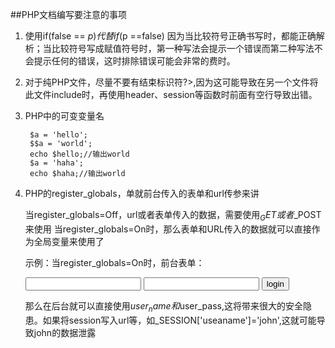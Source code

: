 ##PHP文档编写要注意的事项

1. 使用if(false == $p) 代替if($p ==false)
		因为当比较符号正确书写时，都能正确解析；当比较符号写成赋值符号时，第一种写法会提示一个错误而第二种写法不会提示任何的错误，这时排除错误可能会非常的费时。

2. 对于纯PHP文件，尽量不要有结束标识符?>,因为这可能导致在另一个文件将此文件include时，再使用header、session等函数时前面有空行导致出错。

3. PHP中的可变变量名

		$a = 'hello';
		$$a = 'world';
		echo $hello;//输出world
		$a = 'haha';
		echo $haha;//输出world

4. PHP的register_globals，单就前台传入的表单和url传参来讲

	当register_globals=Off，url或者表单传入的数据，需要使用$_GET或者$_POST来使用
	当register_globals=On时，那么表单和URL传入的数据就可以直接作为全局变量来使用了

	示例：当register_globals=On时，前台表单：
	<form name="frmTest" id="frmTest" action="URL">
	<input type="text" name="user_name" id="user_name">
	<input type="password" name="user_pass" id="user_pass">
	<input type="submit" value="login">
	</form>
	
	那么在后台就可以直接使用$user_name和$user_pass,这将带来很大的安全隐患。如果将session写入url等，如_SESSION['useaname']='john',这就可能导致john的数据泄露




